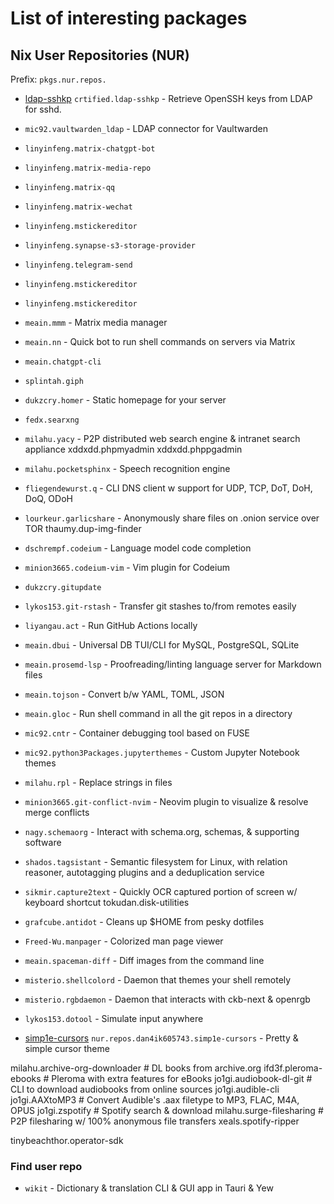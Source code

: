 # List of interesting packages

## Nix User Repositories (NUR)

Prefix: `pkgs.nur.repos.`

- [ldap-sshkp](https://github.com/CRTified/ldap-sshkp) `crtified.ldap-sshkp` - Retrieve OpenSSH keys from LDAP for sshd.
- `mic92.vaultwarden_ldap` - LDAP connector for Vaultwarden


- `linyinfeng.matrix-chatgpt-bot`
- `linyinfeng.matrix-media-repo`
- `linyinfeng.matrix-qq`
- `linyinfeng.matrix-wechat`
- `linyinfeng.mstickereditor`
- `linyinfeng.synapse-s3-storage-provider`
- `linyinfeng.telegram-send`
- `linyinfeng.mstickereditor`
- `linyinfeng.mstickereditor`
- `meain.mmm` - Matrix media manager
- `meain.nn` - Quick bot to run shell commands on servers via Matrix
- `meain.chatgpt-cli`
- `splintah.giph`

- `dukzcry.homer` - Static homepage for your server
- `fedx.searxng`
- `milahu.yacy` - P2P distributed web search engine & intranet search appliance
xddxdd.phpmyadmin
xddxdd.phppgadmin

- `milahu.pocketsphinx` - Speech recognition engine

- `fliegendewurst.q` - CLI DNS client w support for UDP, TCP, DoT, DoH, DoQ, ODoH
- `lourkeur.garlicshare` - Anonymously share files on .onion service over TOR
thaumy.dup-img-finder

- `dschrempf.codeium` - Language model code completion
- `minion3665.codeium-vim` - Vim plugin for Codeium

- `dukzcry.gitupdate`
- `lykos153.git-rstash` - Transfer git stashes to/from remotes easily
- `liyangau.act` - Run GitHub Actions locally
- `meain.dbui` - Universal DB TUI/CLI for MySQL, PostgreSQL, SQLite
- `meain.prosemd-lsp` - Proofreading/linting language server for Markdown files
- `meain.tojson` - Convert b/w YAML, TOML, JSON
- `meain.gloc` - Run shell command in all the git repos in a directory
- `mic92.cntr` - Container debugging tool based on FUSE
- `mic92.python3Packages.jupyterthemes` - Custom Jupyter Notebook themes
- `milahu.rpl` - Replace strings in files
- `minion3665.git-conflict-nvim` - Neovim plugin to visualize & resolve merge conflicts
- `nagy.schemaorg` - Interact with schema.org, schemas, & supporting software

- `shados.tagsistant` - Semantic filesystem for Linux, with relation reasoner, autotagging plugins and a deduplication service
- `sikmir.capture2text` - Quickly OCR captured portion of screen w/ keyboard shortcut
tokudan.disk-utilities

- `grafcube.antidot` - Cleans up $HOME from pesky dotfiles
- `Freed-Wu.manpager` - Colorized man page viewer
- `meain.spaceman-diff` - Diff images from the command line
- `misterio.shellcolord` - Daemon that themes your shell remotely
- `misterio.rgbdaemon` - Daemon that interacts with ckb-next & openrgb
- `lykos153.dotool` - Simulate input anywhere
- [simp1e-cursors](https://github.com/zoli111/simp1e) `nur.repos.dan4ik605743.simp1e-cursors` - Pretty & simple cursor theme


milahu.archive-org-downloader # DL books from archive.org
ifd3f.pleroma-ebooks # Pleroma with extra features for eBooks
jo1gi.audiobook-dl-git # CLI to download audiobooks from online sources
jo1gi.audible-cli
jo1gi.AAXtoMP3 # Convert Audible's .aax filetype to MP3, FLAC, M4A, OPUS
jo1gi.zspotify # Spotify search & download
milahu.surge-filesharing  # P2P filesharing w/ 100% anonymous file transfers
xeals.spotify-ripper


tinybeachthor.operator-sdk


### Find user repo

- `wikit` - Dictionary & translation CLI & GUI app in Tauri & Yew
